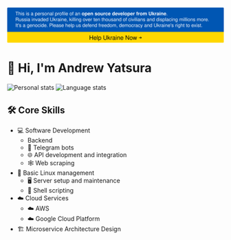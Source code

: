 [![Stand With Ukraine](https://raw.githubusercontent.com/vshymanskyy/StandWithUkraine/main/banner-personal-page.svg)](https://stand-with-ukraine.pp.ua)

# 👋 Hi, I'm Andrew Yatsura

<img height=200 align="center" alt="Personal stats"
    src="https://github-readme-stats.vercel.app/api?username=andrewyazura&show_icons=true&theme=dark" />
<img height=200 align="center" alt="Language stats" 
    src="https://github-readme-stats.vercel.app/api/top-langs/?username=andrewyazura&show_icons=true&theme=dark&layout=donut&size_weight=0.5&count_weight=0.5" />

## 🛠️ Core Skills

- 💻 Software Development
  - Backend
  - 🤖 Telegram bots
  - 🌐 API development and integration
  - 🕸️ Web scraping
- 🐧 Basic Linux management
  - 🖥️ Server setup and maintenance
  - 📜 Shell scripting
- ☁️ Cloud Services
  - ☁️ AWS
  - ☁️ Google Cloud Platform
- 🏗️ Microservice Architecture Design
